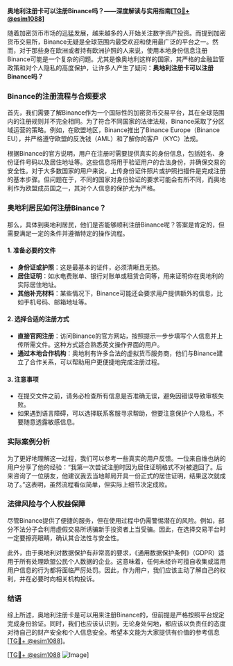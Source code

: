 **奥地利注册卡可以注册Binance吗？——深度解读与实用指南[[TG💪+ @esim1088](https://t.me/s/esim1088)]**

随着加密货币市场的迅猛发展，越来越多的人开始关注数字资产投资。而提到加密货币交易所，Binance无疑是全球范围内最受欢迎和使用最广泛的平台之一。然而，对于那些身在欧洲或者持有欧洲护照的人来说，使用本地身份信息注册Binance可能是一个复杂的问题。尤其是像奥地利这样的国家，其严格的金融监管政策和对个人隐私的高度保护，让许多人产生了疑问：**奥地利注册卡可以注册Binance吗？**

### Binance的注册流程与合规要求

首先，我们需要了解Binance作为一个国际性的加密货币交易平台，其在全球范围内的注册规则并不完全相同。为了符合不同国家的法律法规，Binance采取了分区域运营的策略。例如，在欧盟地区，Binance推出了Binance Europe（Binance EU），并严格遵守欧盟的反洗钱（AML）和了解你的客户（KYC）法规。

根据Binance的官方说明，用户在注册时需要提供真实的身份信息，包括姓名、身份证件号码以及居住地址等。这些信息将用于验证用户的合法身份，并确保交易的安全性。对于大多数国家的用户来说，上传身份证件照片或护照扫描件是完成注册的基本步骤。但问题在于，不同的国家对身份验证的要求可能会有所不同，而奥地利作为欧盟成员国之一，其对个人信息的保护尤为严格。

### 奥地利居民如何注册Binance？

那么，具体到奥地利居民，他们是否能够顺利注册Binance呢？答案是肯定的，但需要满足一定的条件并遵循特定的操作流程。

#### 1. **准备必要的文件**
   - **身份证或护照**：这是最基本的证件，必须清晰且无损。
   - **居住证明**：如水电费账单、银行对账单或租赁合同等，用来证明你在奥地利的实际居住地址。
   - **其他补充材料**：某些情况下，Binance可能还会要求用户提供额外的信息，比如手机号码、邮箱地址等。

#### 2. **选择合适的注册方式**
   - **直接官网注册**：访问Binance的官方网站，按照提示一步步填写个人信息并上传所需文件。这种方式适合熟悉英文操作界面的用户。
   - **通过本地合作机构**：奥地利有许多合法的虚拟货币服务商，他们与Binance建立了合作关系，可以帮助用户更便捷地完成注册过程。

#### 3. **注意事项**
   - 在提交文件之前，请务必检查所有信息是否准确无误，避免因错误导致审核失败。
   - 如果遇到语言障碍，可以选择联系客服寻求帮助，但要注意保护个人隐私，不要随意透露敏感信息。

### 实际案例分析

为了更好地理解这一过程，我们可以参考一些真实的用户反馈。一位来自维也纳的用户分享了他的经验：“我第一次尝试注册时因为居住证明格式不对被退回了。后来咨询了一位朋友，他建议我去当地邮局开具一份正式的居住证明，结果这次就成功了。”这表明，虽然流程看似简单，但实际上细节决定成败。

### 法律风险与个人权益保障

尽管Binance提供了便捷的服务，但在使用过程中仍需警惕潜在的风险。例如，部分不法分子会利用虚假交易所诱骗新手投资者上当受骗。因此，在选择交易平台时一定要擦亮眼睛，确认其合法性与安全性。

此外，由于奥地利对数据保护有非常高的要求，《通用数据保护条例》（GDPR）适用于所有处理欧盟公民个人数据的企业。这意味着，任何未经许可擅自收集或滥用用户信息的行为都将面临严厉处罚。因此，作为用户，我们应该主动了解自己的权利，并在必要时向相关机构投诉。

### 结语

综上所述，奥地利注册卡是可以用来注册Binance的，但前提是严格按照平台规定完成身份验证。同时，我们也应该认识到，无论身处何地，都应该以负责任的态度对待自己的财产安全和个人信息安全。希望本文能为大家提供有价值的参考信息[[TG💪+ @esim1088](https://t.me/s/esim1088)]。

[[TG💪+ @esim1088](https://t.me/s/esim1088) ![Image](https://i.postimg.cc/4NQfJmqS/Snipaste-2025-05-13-00-14-12.png)]